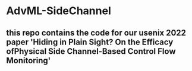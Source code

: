 # AdvML-SideChannel

## this repo contains the code for our usenix 2022 paper 'Hiding in Plain Sight? On the Efficacy ofPhysical Side Channel-Based Control Flow Monitoring'
